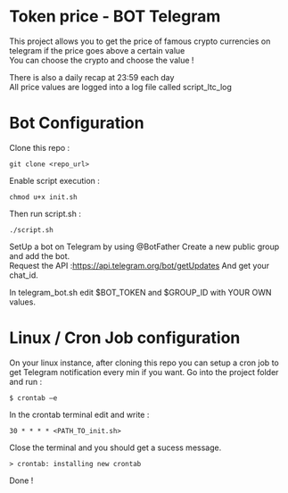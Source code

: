 # Token price - BOT Telegram
This project allows you to get the price of famous crypto currencies on telegram if the price goes above a certain value  
You can choose the crypto and choose the value !

There is also a daily recap at 23:59 each day  
All price values are logged into a log file called script_ltc_log

# Bot Configuration 
Clone this repo :
```
git clone <repo_url>
```

Enable script execution :
```
chmod u+x init.sh
```

Then run script.sh : 
```
./script.sh
```

SetUp a bot on Telegram by using @BotFather
Create a new public group and add the bot.  
Request the API :[https://api.telegram.org/bot<YourBOTToken>/getUpdates](https://api.telegram.org/bot<YourBOTToken>/getUpdates)
And get your chat_id.
  
In telegram_bot.sh edit $BOT_TOKEN and $GROUP_ID with YOUR OWN values.

# Linux / Cron Job configuration

On your linux instance, after cloning this repo you can setup a cron job to get Telegram notification every min if you want.
Go into the project folder and run :
```
$ crontab –e
```
In the crontab terminal edit and write :
```
30 * * * * <PATH_TO_init.sh>
```
Close the terminal and you should get a sucess message.
```
> crontab: installing new crontab
```
Done !
